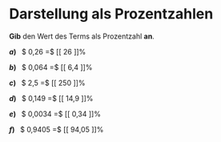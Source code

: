 <!--
version:  0.0.1

language: de

@style
main > *:not(:last-child) {
  margin-bottom: 3rem;
}

input {
    text-align: center;
}

.flex-container {
    display: flex;
    flex-wrap: wrap;
    align-items: stretch;
    gap: 20px;
}

.flex-child {
    flex: 1;
    min-width: 350px;
    margin-right: 20px;
}

@media (max-width: 400px) {
    .flex-child {
        flex: 100%;
        margin-right: 0;
    }
}
@end

formula: \carry   \textcolor{red}{\scriptsize #1}
formula: \digit   \rlap{\carry{#1}}\phantom{#2}#2
formula: \permil  \text{‰}

import: https://raw.githubusercontent.com/LiaTemplates/Tikz-Jax/main/README.md

script: https://cdn.jsdelivr.net/gh/LiaTemplates/Tikz-Jax@main/dist/index.js


tags: Dezimalzahlen, Prozent, sehr leicht, sehr niedrig, Angeben

comment: Wandle die Dezimalzahl in eine Prozentzahl um.

author: Martin Lommatzsch

-->




# Darstellung als Prozentzahlen

**Gib** den Wert des Terms als Prozentzahl **an**.

<section class="flex-container">

<div class="flex-child">

__$a)\;\;$__ $ 0,26 =$ [[  26  ]]%

</div> 
<div class="flex-child">

__$b)\;\;$__ $ 0,064 =$ [[  6,4  ]]%

</div> 
<div class="flex-child">

__$c)\;\;$__ $ 2,5 =$ [[  250  ]]%

</div> 
<div class="flex-child">

__$d)\;\;$__ $ 0,149 =$ [[  14,9  ]]%

</div> 
<div class="flex-child">

__$e)\;\;$__ $ 0,0034 =$ [[  0,34  ]]%

</div> 
<div class="flex-child">

__$f)\;\;$__ $ 0,9405 =$ [[  94,05  ]]%

</div> 
</section>





